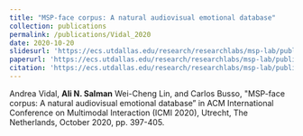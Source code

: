 ```yaml
---
title: "MSP-face corpus: A natural audiovisual emotional database"
collection: publications
permalink: /publications/Vidal_2020
date: 2020-10-20
slidesurl: 'https://ecs.utdallas.edu/research/researchlabs/msp-lab/publications/Vidal_2020-slides.pdf'
paperurl: 'https://ecs.utdallas.edu/research/researchlabs/msp-lab/publications/Vidal_2020.pdf'
citation: 'https://ecs.utdallas.edu/research/researchlabs/msp-lab/publications/Vidal_2020.bib'
---
```


Andrea Vidal, <strong>Ali N. Salman</strong> Wei-Cheng Lin, and Carlos Busso, "MSP-face corpus: A natural audiovisual emotional database” in ACM International Conference on Multimodal Interaction (ICMI 2020), Utrecht, The Netherlands, October 2020, pp. 397-405.
